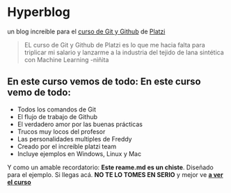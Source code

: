 # Hyperblog 
un blog increible para el [curso de Git y Github](https://platzi.com/cursos/git-github/ "curso de Git y Github") de [Platzi](https://platzi.com/ "Platzi") 
> EL curso de Git y Github de Platzi es lo que me hacia falta para triplicar mi salario y lanzarme a la industria del tejido de lana sintética con Machine Learning
> -niñita

## En este curso vemos de todo: En este curso vemo de todo:
* Todos los comandos de Git
* El flujo de trabajo de Github
* El verdadero amor por las buenas prácticas
* Trucos muy locos del profesor
* Las personalidades multiples de Freddy
* Creado por el increible platzi team
* Incluye ejemplos en Windows, Linux y Mac

Y como un amable recordatorio: **Este reame.md es un chiste**. Diseñado para el ejemplo. Si llegas acá. **NO TE LO TOMES EN SERIO** y mejor ve [**a ver el curso**](https://platzi.com/cursos/git-github/ "a ver el curso")
